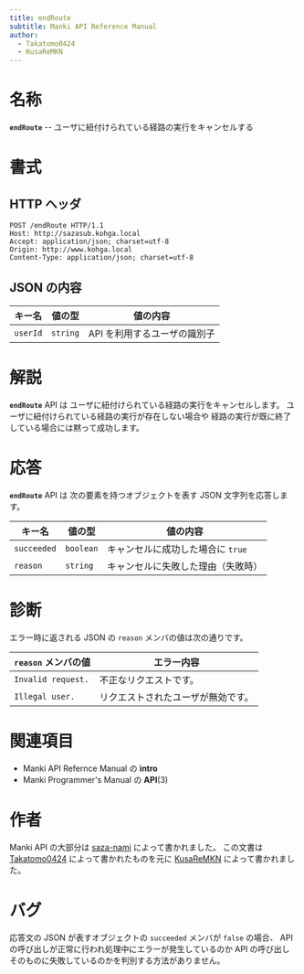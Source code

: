 ```yaml
---
title: endRoute
subtitle: Manki API Reference Manual
author:
  - Takatomo0424
  - KusaReMKN
---
```


# 名称

**`endRoute`** -- ユーザに紐付けられている経路の実行をキャンセルする

# 書式

## HTTP ヘッダ

```http
POST /endRoute HTTP/1.1
Host: http://sazasub.kohga.local
Accept: application/json; charset=utf-8
Origin: http://www.kohga.local
Content-Type: application/json; charset=utf-8
```

## JSON の内容

| キー名   | 値の型   | 値の内容                     |
| -------- | -------- | ---------------------------- |
| `userId` | `string` | API を利用するユーザの識別子 |

# 解説

**`endRoute`** API は
ユーザに紐付けられている経路の実行をキャンセルします。
ユーザに紐付けられている経路の実行が存在しない場合や
経路の実行が既に終了している場合には黙って成功します。

# 応答

**`endRoute`** API は
次の要素を持つオブジェクトを表す JSON 文字列を応答します。

| キー名      | 値の型    | 値の内容                           |
| ----------- | --------- | ---------------------------------- |
| `succeeded` | `boolean` | キャンセルに成功した場合に `true`  |
| `reason`    | `string`  | キャンセルに失敗した理由（失敗時） |

# 診断

エラー時に返される JSON の `reason` メンバの値は次の通りです。

| `reason` メンバの値 | エラー内容                         |
| ------------------- | ---------------------------------- |
| `Invalid request.`  | 不正なリクエストです。             |
| `Illegal user.`     | リクエストされたユーザが無効です。 |

# 関連項目

- Manki API Refernce Manual の **intro**
- Manki Programmer's Manual の **API**(3)

# 作者

Manki API の大部分は [saza-nami][saza-nami] によって書かれました。
この文書は [Takatomo0424][takatomo0424] によって書かれたものを元に
[KusaReMKN][kusaremkn] によって書かれました。

# バグ

応答文の JSON が表すオブジェクトの `succeeded` メンバが `false` の場合、
API の呼び出しが正常に行われ処理中にエラーが発生しているのか
API の呼び出しそのものに失敗しているのかを判別する方法がありません。

[saza-nami]: https://github.com/saza-nami
[takatomo0424]: https://github.com/Takatomo0424
[kusaremkn]: https://github.com/KusaReMKN

